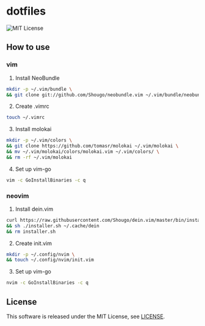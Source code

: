 # dotfiles

![MIT License](https://img.shields.io/badge/license-MIT-blue.svg?style=flat)

## How to use

### vim

1. Install NeoBundle

```bash
mkdir -p ~/.vim/bundle \
&& git clone git://github.com/Shougo/neobundle.vim ~/.vim/bundle/neobundle.vim
```

2. Create .vimrc

```bash
touch ~/.vimrc
```

3. Install molokai

```bash
mkdir -p ~/.vim/colors \
&& git clone https://github.com/tomasr/molokai ~/.vim/molokai \
&& mv ~/.vim/molokai/colors/molokai.vim ~/.vim/colors/ \
&& rm -rf ~/.vim/molokai
```

4. Set up vim-go

```bash
vim -c GoInstallBinaries -c q
```

### neovim

1. Install dein.vim

```bash
curl https://raw.githubusercontent.com/Shougo/dein.vim/master/bin/installer.sh > installer.sh \
&& sh ./installer.sh ~/.cache/dein
&& rm installer.sh 
```

2. Create init.vim

```bash
mkdir -p ~/.config/nvim \
&& touch ~/.config/nvim/init.vim
```

3. Set up vim-go

```bash
nvim -c GoInstallBinaries -c q
```

## License

This software is released under the MIT License, see [LICENSE](https://github.com/nagatax/dotfiles/blob/master/LICENSE).
